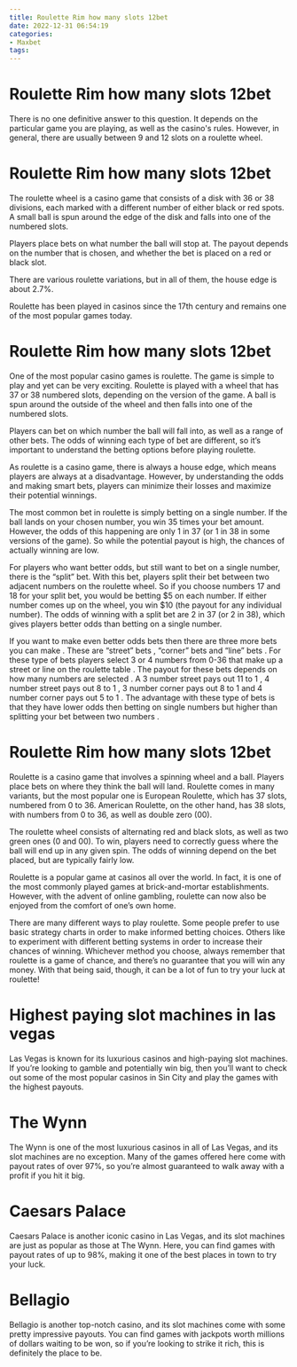 ```yaml
---
title: Roulette Rim how many slots 12bet 
date: 2022-12-31 06:54:19
categories:
- Maxbet
tags:
---
```



#  Roulette Rim how many slots 12bet 

There is no one definitive answer to this question. It depends on the particular game you are playing, as well as the casino's rules. However, in general, there are usually between 9 and 12 slots on a roulette wheel.

#  Roulette Rim how many slots 12bet 

The roulette wheel is a casino game that consists of a disk with 36 or 38 divisions, each marked with a different number of either black or red spots. A small ball is spun around the edge of the disk and falls into one of the numbered slots.

Players place bets on what number the ball will stop at. The payout depends on the number that is chosen, and whether the bet is placed on a red or black slot. 

There are various roulette variations, but in all of them, the house edge is about 2.7%. 

Roulette has been played in casinos since the 17th century and remains one of the most popular games today.

#  Roulette Rim how many slots 12bet 

One of the most popular casino games is roulette. The game is simple to play and yet can be very exciting. Roulette is played with a wheel that has 37 or 38 numbered slots, depending on the version of the game. A ball is spun around the outside of the wheel and then falls into one of the numbered slots. 

Players can bet on which number the ball will fall into, as well as a range of other bets. The odds of winning each type of bet are different, so it’s important to understand the betting options before playing roulette. 

As roulette is a casino game, there is always a house edge, which means players are always at a disadvantage. However, by understanding the odds and making smart bets, players can minimize their losses and maximize their potential winnings. 

The most common bet in roulette is simply betting on a single number. If the ball lands on your chosen number, you win 35 times your bet amount. However, the odds of this happening are only 1 in 37 (or 1 in 38 in some versions of the game). So while the potential payout is high, the chances of actually winning are low. 

For players who want better odds, but still want to bet on a single number, there is the “split” bet. With this bet, players split their bet between two adjacent numbers on the roulette wheel. So if you choose numbers 17 and 18 for your split bet, you would be betting $5 on each number. If either number comes up on the wheel, you win $10 (the payout for any individual number). The odds of winning with a split bet are 2 in 37 (or 2 in 38), which gives players better odds than betting on a single number. 

If you want to make even better odds bets then there are three more bets you can make . These are “street” bets , “corner” bets and “line” bets . For these type of bets players select 3 or 4 numbers from 0-36 that make up a street or line on the roulette table . The payout for these bets depends on how many numbers are selected . A 3 number street pays out 11 to 1 , 4 number street pays out 8 to 1 , 3 number corner pays out 8 to 1 and 4 number corner pays out 5 to 1 . The advantage with these type of bets is that they have lower odds then betting on single numbers but higher than splitting your bet between two numbers .

#  Roulette Rim how many slots 12bet 

Roulette is a casino game that involves a spinning wheel and a ball. Players place bets on where they think the ball will land. Roulette comes in many variants, but the most popular one is European Roulette, which has 37 slots, numbered from 0 to 36. American Roulette, on the other hand, has 38 slots, with numbers from 0 to 36, as well as double zero (00).

The roulette wheel consists of alternating red and black slots, as well as two green ones (0 and 00). To win, players need to correctly guess where the ball will end up in any given spin. The odds of winning depend on the bet placed, but are typically fairly low.

Roulette is a popular game at casinos all over the world. In fact, it is one of the most commonly played games at brick-and-mortar establishments. However, with the advent of online gambling, roulette can now also be enjoyed from the comfort of one’s own home.

There are many different ways to play roulette. Some people prefer to use basic strategy charts in order to make informed betting choices. Others like to experiment with different betting systems in order to increase their chances of winning. Whichever method you choose, always remember that roulette is a game of chance, and there’s no guarantee that you will win any money. With that being said, though, it can be a lot of fun to try your luck at roulette!

#  Highest paying slot machines in las vegas

Las Vegas is known for its luxurious casinos and high-paying slot machines. If you’re looking to gamble and potentially win big, then you’ll want to check out some of the most popular casinos in Sin City and play the games with the highest payouts.

# The Wynn

The Wynn is one of the most luxurious casinos in all of Las Vegas, and its slot machines are no exception. Many of the games offered here come with payout rates of over 97%, so you’re almost guaranteed to walk away with a profit if you hit it big.

# Caesars Palace

Caesars Palace is another iconic casino in Las Vegas, and its slot machines are just as popular as those at The Wynn. Here, you can find games with payout rates of up to 98%, making it one of the best places in town to try your luck.

# Bellagio

Bellagio is another top-notch casino, and its slot machines come with some pretty impressive payouts. You can find games with jackpots worth millions of dollars waiting to be won, so if you’re looking to strike it rich, this is definitely the place to be.